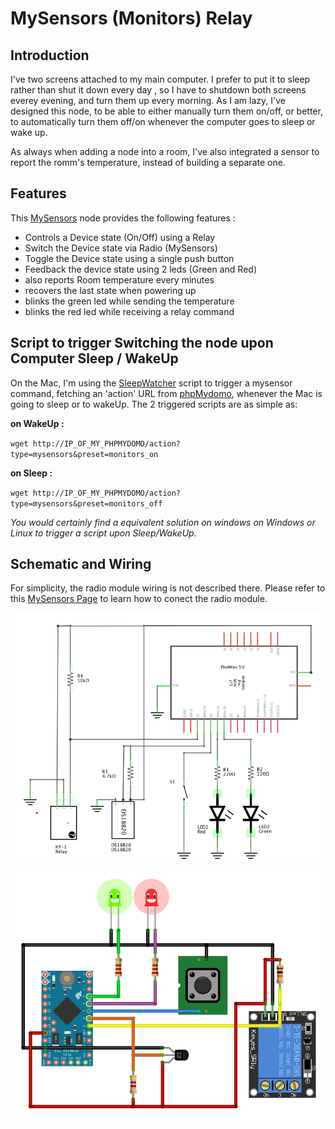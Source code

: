 # MySensors (Monitors) Relay

## Introduction

I've two screens attached to my main computer. I prefer to put it to sleep rather than shut it down every day , so I have to shutdown both screens everey evening, and turn them up every morning. 
As I am lazy, I've designed this node, to be able to either manually turn them on/off, or better, to automatically turn them off/on whenever the computer goes to sleep or wake up.

As always when adding a node into a room, I've also integrated a sensor to report the romm's temperature, instead of building a separate one.


## Features

This [MySensors](https://www.mysensors.org/)  node provides the following features :

- Controls a Device state (On/Off) using a Relay
- Switch the Device state via Radio (MySensors)
- Toggle the Device state using a single push button
- Feedback the device state using 2 leds (Green and Red)
- also reports Room temperature every minutes
- recovers the last state when powering up
- blinks the green led while sending the temperature
- blinks the red led while receiving a relay command


## Script to trigger Switching the node upon Computer Sleep / WakeUp

On the Mac, I'm using the [SleepWatcher](http://www.bernhard-baehr.de/) script to trigger a mysensor command, fetching an 'action' URL from [phpMydomo](http://www.phpmydomo.org/doc?a=mysensors), whenever the Mac is going to sleep or to wakeUp. The 2 triggered scripts are as simple as:

**on WakeUp :**

`wget http://IP_OF_MY_PHPMYDOMO/action?type=mysensors&preset=monitors_on`

**on Sleep :**

`wget http://IP_OF_MY_PHPMYDOMO/action?type=mysensors&preset=monitors_off`



*You would certainly find a equivalent solution on windows on Windows or Linux to trigger a script upon Sleep/WakeUp.*


## Schematic and Wiring

For simplicity, the radio module wiring is not described there. Please refer to this [MySensors Page](https://www.mysensors.org/build/connect_radio) to learn how to  conect the radio module.

![schematic](images/schematic.png)


![wiring](images/wiring.png)
